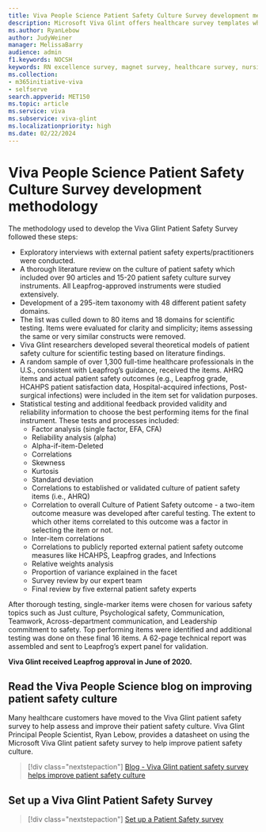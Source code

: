 ```yaml
---
title: Viva People Science Patient Safety Culture Survey development methodology
description: Microsoft Viva Glint offers healthcare survey templates which identify risks and opportunities in patient safety culture.
ms.author: RyanLebow
author: JudyWeiner
manager: MelissaBarry
audience: admin
f1.keywords: NOCSH
keywords: RN excellence survey, magnet survey, healthcare survey, nursing survey, safety culture blog 
ms.collection:  
- m365initiative-viva
- selfserve 
search.appverid: MET150 
ms.topic: article
ms.service: viva
ms.subservice: viva-glint
ms.localizationpriority: high
ms.date: 02/22/2024
---
```


# Viva People Science Patient Safety Culture Survey development methodology

The methodology used to develop the Viva Glint Patient Safety Survey followed these steps:

- Exploratory interviews with external patient safety experts/practitioners were conducted.
- A thorough literature review on the culture of patient safety which included over 90 articles and 15-20 patient safety culture survey instruments. All Leapfrog-approved instruments were studied extensively.
- Development of a 295-item taxonomy with 48 different patient safety domains.
- The list was culled down to 80 items and 18 domains for scientific testing. Items were evaluated for clarity and simplicity; items assessing the same or very similar constructs were removed.
- Viva Glint researchers developed several theoretical models of patient safety culture for scientific testing based on literature findings.
- A random sample of over 1,300 full-time healthcare professionals in the U.S., consistent with Leapfrog’s guidance, received the items. AHRQ items and actual patient safety outcomes (e.g., Leapfrog grade, HCAHPS patient satisfaction data, Hospital-acquired infections, Post-surgical infections) were included in the item set for validation purposes.
- Statistical testing and additional feedback provided validity and reliability information to choose the best performing items for the final instrument. These tests and processes included:
  - Factor analysis (single factor, EFA, CFA)
  - Reliability analysis (alpha)
  - Alpha-if-item-Deleted
  - Correlations
  - Skewness
  - Kurtosis
  - Standard deviation
  - Correlations to established or validated culture of patient safety items (i.e., AHRQ)
  - Correlation to overall Culture of Patient Safety outcome - a two-item outcome measure was developed after careful testing. The extent to which other items correlated to this outcome was a factor in selecting the item or not.
  - Inter-item correlations
  - Correlations to publicly reported external patient safety outcome measures like HCAHPS, Leapfrog grades, and Infections
  - Relative weights analysis
  - Proportion of variance explained in the facet
  - Survey review by our expert team
  - Final review by five external patient safety experts

After thorough testing, single-marker items were chosen for various safety topics such as Just culture, Psychological safety, Communication, Teamwork, Across-department communication, and Leadership commitment to safety. Top performing items were identified and additional testing was done on these final 16 items. A 62-page technical report was assembled and sent to Leapfrog’s expert panel for validation.

**Viva Glint received Leapfrog approval in June of 2020.**

## Read the Viva People Science blog on improving patient safety culture

Many healthcare customers have moved to the Viva Glint patient safety survey to help assess and improve their patient safety culture. Viva Glint Principal People Scientist, Ryan Lebow, provides a datasheet on using the Microsoft Viva Glint patient safety survey to help improve patient safety culture.

> [!div class="nextstepaction"]
> [Blog - Viva Glint patient safety survey helps improve patient safety culture](https://techcommunity.microsoft.com/t5/viva-glint-blog/use-the-microsoft-viva-glint-patient-safety-survey-to-help/ba-p/3931710)

## Set up a Viva Glint Patient Safety Survey

> [!div class="nextstepaction"]
> [Set up a Patient Safety survey](../../glint/setup/patient-safety-survey.md)

